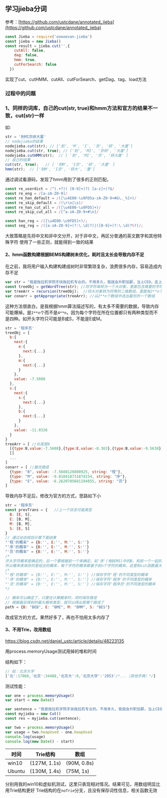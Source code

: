 ## 学习jieba分词

参考：[https://github.com/ustcdane/annotated_jieba](https://github.com/ustcdane/annotated_jieba)

```js
const Jieba = require('ooooevan-jieba')
const jieba = new Jieba()
const result = jieba.cut('',{
    cutAll: false,
    dag: false,
    hmm: true,
    cutForSearch: false
  })

```

实现了cut、cutHMM、cutAll、cutForSearch、getDag、tag、load方法


### 过程中的问题

### 1、同样的词库，自己的cut(str, true)和hmm方法和官方的结果不一致，cut(str)一样

如: 
```js
str = '到MI京研大厦'
// nodejieba的结果
nodejieba.cut(str); // ['到', 'M', 'I', '京', '研', '大厦']
nodejieba.cut(str, true); // ['到', 'MI', '京研', '大厦']
nodejieba.cutHMM(str);  // [ '到', 'MI', '京', '研大厦' ]
// 自己的结果
cut(str, true);   // [ '到M', 'I京', '研', '大厦' ]
hmm(str);  // ['到M', 'I京', '研大', '厦']
```

通过调试看源码，发现了hmm用到了很多的正则匹配。
```js
const re_userdict = /^(.+?)( [0-9]+)?( [a-z]+)?$/
const re_eng = /[a-zA-Z0-9]/
const re_han_default = /([\u4E00-\u9FD5a-zA-Z0-9+#&\._%]+)/
const re_skip_default = /(\r\n|\s)/
const re_han_cut_all = /([\u4E00-\u9FD5]+)/
const re_skip_cut_all = /[^a-zA-Z0-9+#\n]/

const han_reg = /([\u4E00-\u9FD5]+)/;
const seg_reg = /([a-zA-Z0-9]+(?:\.\d)?)|([0-9]+(?:\.\d)?%?)/;
```
大致策略是先将中文和非中文分开，对于非中文，再区分普通的英文数字和其他特殊字符
使用了一些正则，就能得到一致的结果


#### 2、hmm函数构建根据BEMS构建树未优化，耗时且太长会导致内存不足

在之前，我将用户输入构建构建成树时非常繁琐复杂，浪费很多内存，容易造成内存不足

```js
var str = "我是拖拉机学院手扶拖拉机专业的。不用多久，我就会升职加薪，当上CEO，走上人生巅峰。";
const treeObj = getWordTree(str); //将字符串转为一个大对象，里面包含需要的字符节点相关数据
var treeArr = recursion(treeObj);  //将大对象转为同等的二维数组，里面有2**n个数组，也就是2**n个不同路径
var conarr = getAppropriate(treeArr); //从2**n个数组中选出最优的一个数组
```

这种方法很直白，是我根据hmm算法描述写的，有太多不需要的数据，导致内存可能爆掉。是`2**n`个而不是`4**n`，因为每个字符在所在位置都只有两种类型而不是四种。如开头字符只可能是B或S，不能是E或M。

```js
str = '程序员'
treeObj = {
  b:{
    next:{
      e:{
        next:{...}
      },
      m:{
        next:{...}
      }
    },
    value: -7.5608
  },
  s:{
    next:{
      s:{
        next:{...}
      },
      b:{
        next:{...}
      }
    },
    value: -11.0326
  }
}
treeArr = [ //长度是8
  [{type:B,value:-7.5608},{type:E,value:-8.363},{type:B,value:-9.5638}],
  []
  ...
]
conarr = [ //最优路径
  {type: "B", value: -7.5608126080925, string: "程"},
  {type: "M", value: -9.818418731874154, string: "序"},
  {type: "E", value: -6.2620785681194855, string: "员"}
]

```
导致内存不足后，修改为官方的方式，思路如下小

```js
str = '程序员'
const prevTrans = {   //上一个状态可能类型
  B: [E, S],
  E: [B, M],
  M: [B, M],
  S: [E, S]
}
// 通过动态规划计算下面结果
"'程'的概率" = {B:'', E:'', M:'', S:''}
"'序'的概率" = {B:'', E:'', M:'', S:''}
"'员'的概率" = {B:'', E:'', M:'', S:''}
/*
开头字符概率是确定的，后一个要根据前一个来确定。如'序'(有BEMS)中的B，和前一个一起的可能类型组合是：EB或SB，则选择计算两种的较高概率的一种。
所以概率表保存的是组合的概率，每个字符的概率都基于前n个字符的概率。这里和cut函数最大切分组合类似，只是那里是从后往前，这里是从前往后的*/
/*
"'程'的概率" = {B:'', E:'', M:'', S:''} //保存字符'程'的不同类型的概率
"'序'的概率" = {B:'', E:'', M:'', S:''} //保存字符'程序'的不同类型的概率
"'员'的概率" = {B:'', E:'', M:'', S:''} //保存字符'程序员'的不同类型的概率
*/

// 概率可以确定了，只要在计算概率时，同时保存路径
// 根据最后得到的最大概率类型，就可以得出是哪个路径了
path = {B: "BEB", E: "BME", M: "BMM", S: "BES"}

```

改成官方的方式，果然好多了，再也不怕用太多内存了

#### 3、不用Trie，改用数组

https://blog.csdn.net/daniel_ustc/article/details/48223135

用process.memoryUsage测试用掉的堆和时间

结构如下：
```js
// 如：北京大学
['北':17860,'北京':34488,'北京大':0,'北京大学':'2053'/*...（其他字典）*/]

```

测试性能：
```js
var one = process.memoryUsage()
var start = new Date()

var sentence = "我是拖拉机学院手扶拖拉机专业的。不用多久，我就会升职加薪，当上CEO，走上人生巅峰。";
const myjieba = new Cut()
const res = myjieba.cut(sentence);

var two = process.memoryUsage()
var usage = two.heapUsed - one.heapUsed
console.log(usage)
console.log(new Date() - start)
```

| 时间   | Trie结构     | 数组        |
| ------ | ------------ | ----------- |
| win10  | (127M, 1.1s) | (90M, 0.8s) |
| Ubuntu | (130M, 1.4s) | (75M, 1s)   |

分别用我的win10和虚拟机测试，这里只表现相对情况。结果可见，用数组明显比用Trie结构更好
Trie结构的在`noTrie`分支，且没有保存词性信息，相关函数无效
